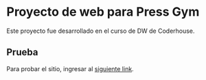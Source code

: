 # Proyecto de web para Press Gym

Este proyecto fue desarrollado en el curso de DW de Coderhouse.

## Prueba

Para probar el sitio, ingresar al [siguiente link](https://lulorenzo.github.io/PressGym/).